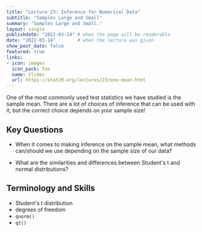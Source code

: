 ```yaml
---
title: "Lecture 23: Inference for Numerical Data"
subtitle: "Samples Large and Small"
summary: "Samples Large and Small."
layout: single
publishdate: "2022-03-14" # when the page will be renderable
date: "2022-03-14"        # when the lecture was given
show_post_date: false
featured: true
links:
- icon: images
  icon_pack: fas
  name: Slides
  url: https://stat20.org/lectures/23/one-mean.html
---
```


One of the most commonly used test statistics we have studied is the sample mean. There are a lot of choices of inference that can be used with it, but the correct choice depends on your sample size!

## Key Questions

- When it comes to making inference on the sample mean, what methods can/should we use depending on the sample size of our data?

- What are the similarities and differences between Student's t and normal distributions?

## Terminology and Skills

- Student's t distribution
- degrees of freedom
- `qnorm()`
- `qt()`
